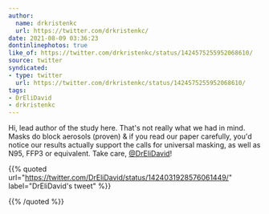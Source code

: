```yaml
---
author:
  name: drkristenkc
  url: https://twitter.com/drkristenkc/
date: 2021-08-09 03:36:23
dontinlinephotos: true
like_of: https://twitter.com/drkristenkc/status/1424575255952068610/
source: twitter
syndicated:
- type: twitter
  url: https://twitter.com/drkristenkc/status/1424575255952068610/
tags:
- DrEliDavid
- drkristenkc
---
```


Hi, lead author of the study here. That's not really what we had in mind. Masks do block aerosols (proven) &amp; if you read our paper carefully, you'd notice our results actually support the calls for universal masking, as well as N95, FFP3 or equivalent. Take care, [@DrEliDavid](https://twitter.com/DrEliDavid/)! 

{{% quoted url="https://twitter.com/DrEliDavid/status/1424031928576061449/" label="DrEliDavid's tweet" %}}



{{% /quoted %}}